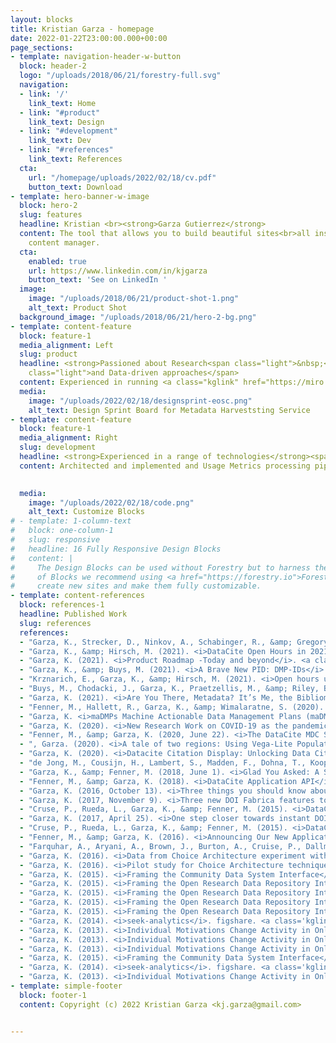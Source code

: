 ```yaml
---
layout: blocks
title: Kristian Garza - homepage
date: 2022-01-22T23:00:00.000+00:00
page_sections:
- template: navigation-header-w-button
  block: header-2
  logo: "/uploads/2018/06/21/forestry-full.svg"
  navigation:
  - link: '/'
    link_text: Home
  - link: "#product"
    link_text: Design
  - link: "#development"
    link_text: Dev
  - link: "#references"
    link_text: References
  cta:
    url: "/homepage/uploads/2022/02/18/cv.pdf"
    button_text: Download
- template: hero-banner-w-image
  block: hero-2
  slug: features
  headline: Kristian <br><strong>Garza Gutierrez</strong>
  content: The tool that allows you to build beautiful sites<br>all inside Forestry's
    content manager.
  cta:
    enabled: true
    url: https://www.linkedin.com/in/kjgarza
    button_text: 'See on LinkedIn '
  image:
    image: "/uploads/2018/06/21/product-shot-1.png"
    alt_text: Product Shot
  background_image: "/uploads/2018/06/21/hero-2-bg.png"
- template: content-feature
  block: feature-1
  media_alignment: Left
  slug: product
  headline: <strong>Passioned about Research<span class="light">&nbsp;</span></strong><span
    class="light">and Data-driven approaches</span>
  content: Experienced in running <a class="kglink" href="https://miro.com/app/board/o9J_kg4jVgQ=/">Design Sprints</a>, Group-based expert walkthroughs, <a class="kglink" href="https://miro.com/app/board/uXjVOZtNNlI=/?share_link_id=691813336807">Lighting Decision Jams</a> for complex apps in specialized domains.
  media:
    image: "/uploads/2022/02/18/designsprint-eosc.png"
    alt_text: Design Sprint Board for Metadata Harveststing Service
- template: content-feature
  block: feature-1
  media_alignment: Right
  slug: development
  headline: <strong>Experienced in a range of technologies</strong><span class="light"> used in front-end, back-end and infrastructure.</span>
  content: Architected and implemented and Usage Metrics processing pipeline <a class="kglink" href="https://github.com/datacite/sashimi">(inc. REST API, queueing, display)</a> that is currently used by hundreds of organizations worldwide. Engineered the developed a set of web components <a class="kglink" href="https://github.com/datacite/spitz">(in VueJs, using CustomElements)</a> that targeted customers with low development resourcing. Experienced on setting up AWS infrastructure using <a class="kglink" href="https://github.com/datacite/mastino"> Terraform </a>, to developing front-end apps in both <a class="kglink" href="https://github.com/datacite/bracco">React</a> and <a class="kglink" href="https://github.com/datacite/bracco">Ember</a>. Passing through developing <a class="kglink" href="https://github.com/datacite/lupo"> Rails-based REST</a> and <a class="kglink" href="https://github.com/datacite/lupo/tree/master/app/graphql"> GraphQL APIs</a> 

 
  media:
    image: "/uploads/2022/02/18/code.png"
    alt_text: Customize Blocks
# - template: 1-column-text
#   block: one-column-1
#   slug: responsive
#   headline: 16 Fully Responsive Design Blocks
#   content: |
#     The Design Blocks can be used without Forestry but to harness the power
#     of Blocks we recommend using <a href="https://forestry.io">Forestry</a>". Once the site is imported you can immediately
#     create new sites and make them fully customizable.
- template: content-references
  block: references-1
  headline: Published Work
  slug: references
  references: 
  - "Garza, K., Strecker, D., Ninkov, A., Schabinger, R., &amp; Gregory, K. (2021). <i>DFG to OECD subject classification Mapping</i> (Version 1.0). Zenodo. <a class='kglink' href='https://doi.org/10.5281/ZENODO.5176121'>https://doi.org/10.5281/ZENODO.5176121</a>"
  - "Garza, K., &amp; Hirsch, M. (2021). <i>DataCite Open Hours in 2021</i>. <a class='kglink' href='https://doi.org/10.5438/KW4K-Q070'>https://doi.org/10.5438/KW4K-Q070</a>"
  - "Garza, K. (2021). <i>Product Roadmap -Today and beyond</i>. <a class='kglink' href='https://doi.org/10.5281/ZENODO.5534129'>https://doi.org/10.5281/ZENODO.5534129</a>"
  - "Garza, K., &amp; Buys, M. (2021). <i>A Brave New PID: DMP-IDs</i>. <a class='kglink' href='https://doi.org/10.5438/J22A-5D79'>https://doi.org/10.5438/J22A-5D79</a>"
  - "Krznarich, E., Garza, K., &amp; Hirsch, M. (2021). <i>Open hours updates: Spring re-launch open hours for consortium leads</i>. <a class='kglink' href='https://doi.org/10.5438/2NPS-H961'>https://doi.org/10.5438/2NPS-H961</a>"
  - "Buys, M., Chodacki, J., Garza, K., Praetzellis, M., &amp; Riley, B. (2021). <i>You shoulda put a PID on it: Leveraging the PID Graph for DMPs</i>. <a class='kglink' href='https://doi.org/10.5281/ZENODO.4487522'>https://doi.org/10.5281/ZENODO.4487522</a>"
  - "Garza, K. (2021). <i>Are You There, Metadata? It’s Me, the Bibliometrician</i>. <a class='kglink' href='https://doi.org/10.5438/J4XV-Y945'>https://doi.org/10.5438/J4XV-Y945</a>"
  - "Fenner, M., Hallett, R., Garza, K., &amp; Wimalaratne, S. (2020). <i>Frontend for the DataCite Commons service</i> (Version 1.0.4) [Computer software]. DataCite. <a class='kglink' href='https://doi.org/10.14454/QGK4-ZS88'>https://doi.org/10.14454/QGK4-ZS88</a>"
  - "Garza, K. <i>maDMPs Machine Actionable Data Management Plans (maDMPs) demonstration.</i> (Version 1.0.0) [Computer software]. DataCite. <a class='kglink' href='https://doi.org/10.14454/W67K-5373'>https://doi.org/10.14454/W67K-5373</a>"
  - "Garza, K. (2020). <i>New Research Work on COVID-19 as the pandemic develops</i>. Zenodo. <a class='kglink' href='https://doi.org/10.5281/ZENODO.3903381'>https://doi.org/10.5281/ZENODO.3903381</a>"
  - "Fenner, M., &amp; Garza, K. (2020, June 22). <i>The DataCite MDC Stack</i>. <a class='kglink' href='https://doi.org/10.5438/V9PP-7A27'>https://doi.org/10.5438/V9PP-7A27</a>"
  - ", Garza. (2020). <i>A tale of two regions: Using Vega-Lite Population Pyramid to explore PIDs populations</i>. Zenodo. <a class='kglink' href='https://doi.org/10.5281/ZENODO.3895556'>https://doi.org/10.5281/ZENODO.3895556</a>"
  - "Garza, K. (2020). <i>Datacite Citation Display: Unlocking Data Citations</i>. <a class='kglink' href='https://doi.org/10.5438/1843-K679'>https://doi.org/10.5438/1843-K679</a>"
  - "de Jong, M., Cousijn, H., Lambert, S., Madden, F., Dohna, T., Koop-Jakobsen, K., &amp; Garza, K. (2019). <i>Project FREYA: Connecting Open Knowledge in the European Open Science Cloud - Materials</i>. <a class='kglink' href='https://doi.org/10.5281/ZENODO.3517852'>https://doi.org/10.5281/ZENODO.3517852</a>"
  - "Garza, K., &amp; Fenner, M. (2018, June 1). <i>Glad You Asked: A Snapshot of the Current State of Data Citation</i>. <a class='kglink' href='https://doi.org/10.5438/H16Y-3D72'>https://doi.org/10.5438/H16Y-3D72</a>"
  - "Fenner, M., &amp; Garza, K. (2018). <i>DataCite Application API</i>. DataCite. <a class='kglink' href='https://doi.org/10.5438/8GB0-V673'>https://doi.org/10.5438/8GB0-V673</a>"
  - "Garza, K. (2016, October 13). <i>Three things you should know about our new DOI Citation Formatting service</i>. <a class='kglink' href='https://doi.org/10.5438/DC13-VP4J'>https://doi.org/10.5438/DC13-VP4J</a>"
  - "Garza, K. (2017, November 9). <i>Three new DOI Fabrica features to simplify account management</i>. <a class='kglink' href='https://doi.org/10.5438/SPFD-GH73'>https://doi.org/10.5438/SPFD-GH73</a>"
  - "Cruse, P., Rueda, L., Garza, K., &amp; Fenner, M. (2015). <i>DataCite Blog</i>. <a class='kglink' href='https://doi.org/10.5438/0007-NW90'>https://doi.org/10.5438/0007-NW90</a>"
  - "Garza, K. (2017, April 25). <i>One step closer towards instant DOI search results</i>. <a class='kglink' href='https://doi.org/10.5438/0000-02ZN'>https://doi.org/10.5438/0000-02ZN</a>"
  - "Cruse, P., Rueda, L., Garza, K., &amp; Fenner, M. (2015). <i>DataCite Blog</i> (Version 1.0). DataCite. <a class='kglink' href='https://doi.org/10.5438/0000-00SS'>https://doi.org/10.5438/0000-00SS</a>"
  - "Fenner, M., &amp; Garza, K. (2016). <i>Announcing Our New Application Developer</i>. <a class='kglink' href='https://doi.org/10.5438/Y131-YX9D'>https://doi.org/10.5438/Y131-YX9D</a>"
  - "Farquhar, A., Aryani, A., Brown, J., Burton, A., Cruise, P., Dallmeier-Thiessen, S., Dappert, A., Dasler, R., Demeranville, T., Diepenbroek, M., Duine, M., Fenner, M., Garza, K., Groth, P., Haak, L., Kiermer, V., Kotarski, R., MacCallum, C., McEntyre, J., … Vision, T. (2015). <i>Technical and Human Infrastructure for Open Research (THOR)</i>. DataCite. <a class='kglink' href='https://doi.org/10.5438/6423'>https://doi.org/10.5438/6423</a>"
  - "Garza, K. (2016). <i>Data from Choice Architecture experiment with Experts</i> [Data set]. Zenodo. <a class='kglink' href='https://doi.org/10.5281/ZENODO.48457'>https://doi.org/10.5281/ZENODO.48457</a>"
  - "Garza, K. (2016). <i>Pilot study for Choice Architecture techniques</i> [Data set]. Zenodo. <a class='kglink' href='https://doi.org/10.5281/ZENODO.48441'>https://doi.org/10.5281/ZENODO.48441</a>"
  - "Garza, K. (2015). <i>Framing the Community Data System Interface</i>. figshare. <a class='kglink' href='https://doi.org/10.6084/M9.FIGSHARE.1300051.V5'>https://doi.org/10.6084/M9.FIGSHARE.1300051.V5</a>"
  - "Garza, K. (2015). <i>Framing the Open Research Data Repository Interface</i>. figshare. <a class='kglink' href='https://doi.org/10.6084/M9.FIGSHARE.1300051.V4'>https://doi.org/10.6084/M9.FIGSHARE.1300051.V4</a>"
  - "Garza, K. (2015). <i>Framing the Open Research Data Repository Interface</i>. figshare. <a class='kglink' href='https://doi.org/10.6084/M9.FIGSHARE.1300051.V3'>https://doi.org/10.6084/M9.FIGSHARE.1300051.V3</a>"
  - "Garza, K. (2015). <i>Framing the Open Research Data Repository Interface</i>. figshare. <a class='kglink' href='https://doi.org/10.6084/M9.FIGSHARE.1300051.V2'>https://doi.org/10.6084/M9.FIGSHARE.1300051.V2</a>"
  - "Garza, K. (2015). <i>Framing the Open Research Data Repository Interface</i>. figshare. <a class='kglink' href='https://doi.org/10.6084/M9.FIGSHARE.1300051.V1'>https://doi.org/10.6084/M9.FIGSHARE.1300051.V1</a>"
  - "Garza, K. (2014). <i>seek-analytics</i>. figshare. <a class='kglink' href='https://doi.org/10.6084/M9.FIGSHARE.1211850.V1'>https://doi.org/10.6084/M9.FIGSHARE.1211850.V1</a>"
  - "Garza, K. (2013). <i>Individual Motivations Change Activity in Online Scientific Communities</i>. figshare. <a class='kglink' href='https://doi.org/10.6084/M9.FIGSHARE.830404.V3'>https://doi.org/10.6084/M9.FIGSHARE.830404.V3</a>"
  - "Garza, K. (2013). <i>Individual Motivations Change Activity in Online Scientific Communities</i>. figshare. <a class='kglink' href='https://doi.org/10.6084/M9.FIGSHARE.830404.V2'>https://doi.org/10.6084/M9.FIGSHARE.830404.V2</a>"
  - "Garza, K. (2013). <i>Individual Motivations Change Activity in Online Scientific Communities</i>. figshare. <a class='kglink' href='https://doi.org/10.6084/M9.FIGSHARE.830404.V1'>https://doi.org/10.6084/M9.FIGSHARE.830404.V1</a>"
  - "Garza, K. (2015). <i>Framing the Community Data System Interface</i>. figshare. <a class='kglink' href='https://doi.org/10.6084/M9.FIGSHARE.1300051'>https://doi.org/10.6084/M9.FIGSHARE.1300051</a>"
  - "Garza, K. (2014). <i>seek-analytics</i>. figshare. <a class='kglink' href='https://doi.org/10.6084/M9.FIGSHARE.1211850'>https://doi.org/10.6084/M9.FIGSHARE.1211850</a>"
  - "Garza, K. (2013). <i>Individual Motivations Change Activity in Online Scientific Communities</i>. figshare. <a class='kglink' href='https://doi.org/10.6084/M9.FIGSHARE.830404'>https://doi.org/10.6084/M9.FIGSHARE.830404</a>"
- template: simple-footer
  block: footer-1
  content: Copyright (c) 2022 Kristian Garza <kj.garza@gmail.com>


---
```

